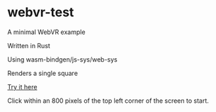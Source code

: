 # webvr-test

A minimal WebVR example

Written in Rust

Using wasm-bindgen/js-sys/web-sys

Renders a single square

[Try it here](https://finegeometer.github.io/webvr-test)

Click within an 800 pixels of the top left corner of the screen to start.